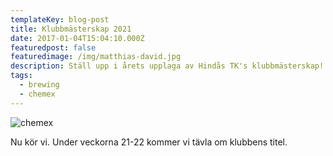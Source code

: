 ```yaml
---
templateKey: blog-post
title: Klubbmästerskap 2021
date: 2017-01-04T15:04:10.000Z
featuredpost: false
featuredimage: /img/matthias-david.jpg
description: Ställ upp i årets upplaga av Hindås TK's klubbmästerskap!
tags:
  - brewing
  - chemex
---
```


![chemex](/img/matthias-david.jpg)

Nu kör vi. Under veckorna 21-22 kommer vi tävla om klubbens titel.
